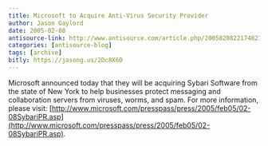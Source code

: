 ```yaml
---
title: Microsoft to Acquire Anti-Virus Security Provider
author: Jason Gaylord
date: 2005-02-08
antisource-link: http://www.antisource.com/article.php/20050208221748212
categories: [antisource-blog]
tags: [archive]
bitly: https://jasong.us/2Dc8X6D
---
```


Microsoft announced today that they will be acquiring Sybari Software from the state of New York to help businesses protect messaging and collaboration servers from viruses, worms, and spam. For more information, please visit: [http://www.microsoft.com/presspass/press/2005/feb05/02-08SybariPR.asp](http://www.microsoft.com/presspass/press/2005/feb05/02-08SybariPR.asp).